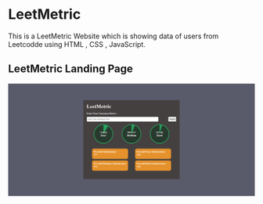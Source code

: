 # LeetMetric
This is a LeetMetric Website which is showing data of users from Leetcodde using HTML , CSS , JavaScript. 

## LeetMetric Landing Page
![Leetmetric](https://github.com/ArpitAggarwal10/LeetMetric/blob/master/LeetMetric.png)

